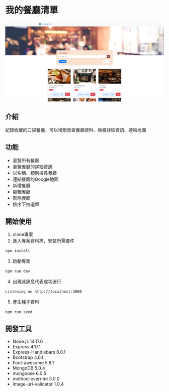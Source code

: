 # 我的餐廳清單
![snapshot](./public/images/snapshot.png)
## 介紹
紀錄收藏的口袋餐廳，可以增刪改查餐廳資料、檢視詳細資訊、連結地圖
## 功能
- 瀏覽所有餐廳
- 瀏覽餐廳的詳細資訊
- 以名稱、類別搜尋餐廳
- 連結餐廳的Google地圖
- 新增餐廳
- 編輯餐廳
- 刪除餐廳
- 排序下拉選單
## 開始使用
1. clone專案
2. 進入專案資料夾，安裝所需套件
```bash
npm install
```
3. 啟動專案
```bash
npm run dev
```
4. 出現此訊息代表成功運行
```bash
Listening on http://localhost:3000
```
5. 產生種子資料
```bash
npm run seed
```
## 開發工具
- Node.js 14.17.6
- Express 4.17.1
- Express-Handlebars 6.0.1
- Bootstrap 4.6.1
- Font-awesome 5.8.1
- MongoDB 5.0.4
- mongoose 6.0.5
- method-override 3.0.0
- image-url-validator 1.0.4